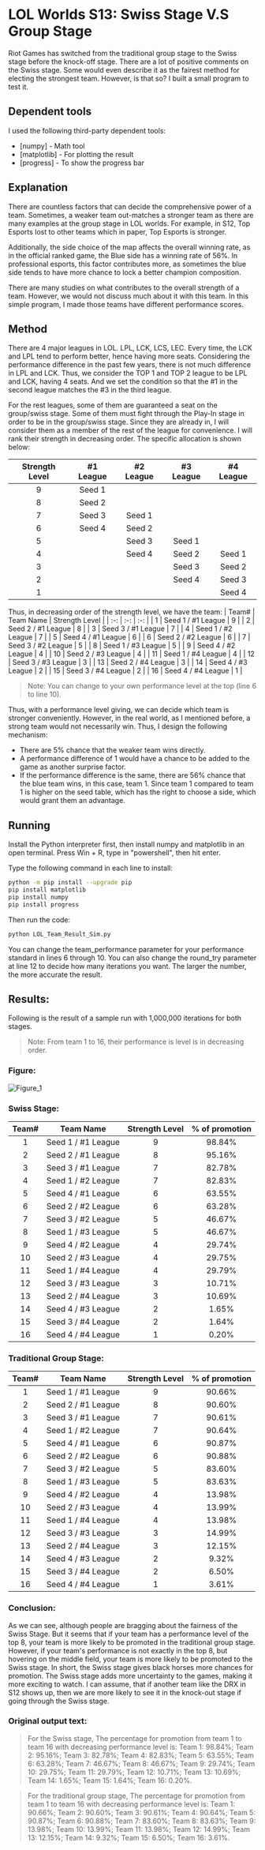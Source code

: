 # LOL Worlds S13: Swiss Stage V.S Group Stage

Riot Games has switched from the traditional group stage to the Swiss stage before the knock-off stage. There are a lot of positive comments on the Swiss stage. Some would even describe it as the fairest method for electing the strongest team. However, is that so? I built a small program to test it.

## Dependent tools

I used the following third-party dependent tools:

- [numpy] - Math tool
- [matplotlib] - For plotting the result
- [progress] - To show the progress bar

## Explanation

There are countless factors that can decide the comprehensive power of a team. Sometimes, a weaker team out-matches a stronger team as there are many examples at the group stage in LOL worlds. For example, in S12, Top Esports lost to other teams which in paper, Top Esports is stronger.

Additionally, the side choice of the map affects the overall winning rate, as in the official ranked game, the Blue side has a winning rate of 56%. In professional esports, this factor contributes more, as sometimes the blue side tends to have more chance to lock a better champion composition. 

There are many studies on what contributes to the overall strength of a team. However, we would not discuss much about it with this team. In this simple program, I made those teams have different performance scores.

## Method

There are 4 major leagues in LOL. LPL, LCK, LCS, LEC. Every time, the LCK and LPL tend to perform better, hence having more seats. Considering the performance difference in the past few years, there is not much difference in LPL and LCK. Thus, we consider the TOP 1 and TOP 2 league to be LPL and LCK, having 4 seats. And we set the condition so that the #1 in the second league matches the #3 in the third league.

For the rest leagues, some of them are guaranteed a seat on the group/swiss stage. Some of them must fight through the Play-In stage in order to be in the group/swiss stage. Since they are already in, I will consider them as a member of the rest of the league for convenience. I will rank their strength in decreasing order. The specific allocation is shown below:

| Strength Level | #1 League | #2 League | #3 League | #4 League |
| :------: | :------: | :------: | :------: | :------: |
| 9 | Seed 1 |        |        |  |
| 8 | Seed 2 |        |        |  |
| 7 | Seed 3 | Seed 1 |        |  |
| 6 | Seed 4 | Seed 2 |        |  |
| 5 |        | Seed 3 | Seed 1 |  |
| 4 |        | Seed 4 | Seed 2 | Seed 1 |
| 3 |        |        | Seed 3 | Seed 2 |
| 2 |        |        | Seed 4 | Seed 3 |
| 1 |        |        |        | Seed 4 |

Thus, in decreasing order of the strength level, we have the team:
| Team# | Team Name | Strength Level | 
| :-: | :-: | :-: |
| 1  | Seed 1 / #1 League | 9 |
| 2  | Seed 2 / #1 League | 8 |
| 3  | Seed 3 / #1 League | 7 |
| 4  | Seed 1 / #2 League | 7 |
| 5  | Seed 4 / #1 League | 6 |
| 6  | Seed 2 / #2 League | 6 |
| 7  | Seed 3 / #2 League | 5 |
| 8  | Seed 1 / #3 League | 5 |
| 9  | Seed 4 / #2 League | 4 |
| 10 | Seed 2 / #3 League | 4 |
| 11 | Seed 1 / #4 League | 4 |
| 12 | Seed 3 / #3 League | 3 |
| 13 | Seed 2 / #4 League | 3 |
| 14 | Seed 4 / #3 League | 2 |
| 15 | Seed 3 / #4 League | 2 |
| 16 | Seed 4 / #4 League | 1 |

> Note: You can change to your own performance level at the top (line 6 to line 10).

Thus, with a performance level giving, we can decide which team is stronger conveniently. However, in the real world, as I mentioned before, a strong team would not necessarily win. Thus, I design the following mechanism:

- There are 5% chance that the weaker team wins directly.
- A performance difference of 1 would have a chance to be added to the game as another surprise factor.
- If the performance difference is the same, there are 56% chance that the blue team wins, in this case, team 1. Since team 1 compared to team 1 is higher on the seed table, which has the right to choose a side, which would grant them an advantage.

## Running

Install the Python interpreter first, then install numpy and matplotlib in an open terminal. Press Win + R, type in "powershell", then hit enter.

Type the following command in each line to install:
```sh
python -m pip install --upgrade pip
pip install matplotlib
pip install numpy
pip install progress
```

Then run the code:

```sh
python LOL_Team_Result_Sim.py
```

You can change the team_performance parameter for your performance standard in lines 6 through 10. You can also change the round_try parameter at line 12 to decide how many iterations you want. The larger the number, the more accurate the result.

## Results:

Following is the result of a sample run with 1,000,000 iterations for both stages.
> Note: From team 1 to 16, their performance is level is in decreasing order.

### Figure:
![Figure_1](https://github.com/Pansions/LOL-S13-Worlds-Swiss-Stage-V.S-Group-Stage/assets/53805355/e2f4e247-1004-46ac-aae4-be8764bfbd59)

### Swiss Stage:

| Team# | Team Name | Strength Level | % of promotion
| :-: | :-: | :-: | :-: |
| 1  | Seed 1 / #1 League | 9 | 98.84% |
| 2  | Seed 2 / #1 League | 8 | 95.16% |
| 3  | Seed 3 / #1 League | 7 | 82.78% |
| 4  | Seed 1 / #2 League | 7 | 82.83% |
| 5  | Seed 4 / #1 League | 6 | 63.55% |
| 6  | Seed 2 / #2 League | 6 | 63.28% |
| 7  | Seed 3 / #2 League | 5 | 46.67% |
| 8  | Seed 1 / #3 League | 5 | 46.67% |
| 9  | Seed 4 / #2 League | 4 | 29.74% |
| 10 | Seed 2 / #3 League | 4 | 29.75% |
| 11 | Seed 1 / #4 League | 4 | 29.79% |
| 12 | Seed 3 / #3 League | 3 | 10.71% |
| 13 | Seed 2 / #4 League | 3 | 10.69% |
| 14 | Seed 4 / #3 League | 2 | 1.65% |
| 15 | Seed 3 / #4 League | 2 | 1.64% |
| 16 | Seed 4 / #4 League | 1 | 0.20% |

### Traditional Group Stage:

| Team# | Team Name | Strength Level | % of promotion
| :-: | :-: | :-: | :-: |
| 1  | Seed 1 / #1 League | 9 | 90.66% |
| 2  | Seed 2 / #1 League | 8 | 90.60% |
| 3  | Seed 3 / #1 League | 7 | 90.61% |
| 4  | Seed 1 / #2 League | 7 | 90.64% |
| 5  | Seed 4 / #1 League | 6 | 90.87% |
| 6  | Seed 2 / #2 League | 6 | 90.88% |
| 7  | Seed 3 / #2 League | 5 | 83.60% |
| 8  | Seed 1 / #3 League | 5 | 83.63% |
| 9  | Seed 4 / #2 League | 4 | 13.98% |
| 10 | Seed 2 / #3 League | 4 | 13.99% |
| 11 | Seed 1 / #4 League | 4 | 13.98% |
| 12 | Seed 3 / #3 League | 3 | 14.99% |
| 13 | Seed 2 / #4 League | 3 | 12.15% |
| 14 | Seed 4 / #3 League | 2 | 9.32% |
| 15 | Seed 3 / #4 League | 2 | 6.50% |
| 16 | Seed 4 / #4 League | 1 | 3.61% |

### Conclusion:
As we can see, although people are bragging about the fairness of the Swiss Stage. But it seems that if your team has a performance level of the top 8, your team is more likely to be promoted in the traditional group stage. However, if your team's performance is not exactly in the top 8, but hovering on the middle field, your team is more likely to be promoted to the Swiss stage. In short, the Swiss stage gives black horses more chances for promotion. The Swiss stage adds more uncertainty to the games, making it more exciting to watch. I can assume, that if another team like the DRX in S12 shows up, then we are more likely to see it in the knock-out stage if going through the Swiss stage.

### Original output text:

> For the Swiss stage, The percentage for promotion from team 1 to team 16 with decreasing performance level is:
Team 1: 98.84%;   Team 2: 95.16%;   Team 3: 82.78%;   Team 4: 82.83%;   Team 5: 63.55%;   Team 6: 63.28%;   Team 7: 46.67%;   Team 8: 46.67%;   Team 9: 29.74%;   Team 10: 29.75%;   Team 11: 29.79%;   Team 12: 10.71%;   Team 13: 10.69%;   Team 14: 1.65%;   Team 15: 1.64%;   Team 16: 0.20%.

> For the traditional group stage, The percentage for promotion from team 1 to team 16 with decreasing performance level is:
Team 1: 90.66%;   Team 2: 90.60%;   Team 3: 90.61%;   Team 4: 90.64%;   Team 5: 90.87%;   Team 6: 90.88%;   Team 7: 83.60%;   Team 8: 83.63%;   Team 9: 13.98%;   Team 10: 13.99%;   Team 11: 13.98%;   Team 12: 14.99%;   Team 13: 12.15%;   Team 14: 9.32%;   Team 15: 6.50%;   Team 16: 3.61%.

